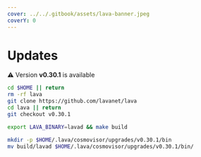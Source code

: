 ```yaml
---
cover: ../../.gitbook/assets/lava-banner.jpeg
coverY: 0
---
```


# Updates

⚠️ Version **v0.30.1** is available

```bash
cd $HOME || return
rm -rf lava
git clone https://github.com/lavanet/lava
cd lava || return
git checkout v0.30.1

export LAVA_BINARY=lavad && make build

mkdir -p $HOME/.lava/cosmovisor/upgrades/v0.30.1/bin
mv build/lavad $HOME/.lava/cosmovisor/upgrades/v0.30.1/bin/
```
